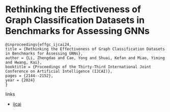 # Rethinking the Effectiveness of Graph Classification Datasets in Benchmarks for Assessing GNNs

```
@inproceedings{effgc_ijcai24,
title = {Rethinking the Effectiveness of Graph Classification Datasets in Benchmarks for Assessing GNNs},
author = {Li, Zhengdao and Cao, Yong and Shuai, Kefan and Miao, Yiming and Hwang, Kai},
booktitle = {Proceedings of the Thirty-Third International Joint Conference on Artificial Intelligence (IJCAI)},
pages = {2144--2152},
year = {2024}
}
```

links
- [ijcai](https://www.ijcai.org/proceedings/2024/237)
